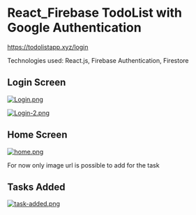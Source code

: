 # React_Firebase TodoList with Google Authentication

https://todolistapp.xyz/login

Technologies used: React.js, Firebase Authentication, Firestore


## Login Screen

[![Login.png](https://i.postimg.cc/XJ8qYV6c/Login.png)](https://postimg.cc/S2nkZbsJ)

[![Login-2.png](https://i.postimg.cc/2jtmFqGL/Login-2.png)](https://postimg.cc/8sLqTzqT)

## Home Screen

[![home.png](https://i.postimg.cc/xCcjnLgY/home.png)](https://postimg.cc/DJ33cJtY)


For now only image url is possible to add for the task

## Tasks Added

[![task-added.png](https://i.postimg.cc/DyfjZ5Lq/task-added.png)](https://postimg.cc/V5TBZq76)


